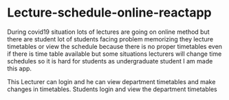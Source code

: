 # Lecture-schedule-online-reactapp
During covid19 situation lots of lectures are going on online method but there are student lot of students facing problem memorizing they lecture timetables or view the schedule  because there is no proper timetables even if there is time table available but some situations lecturers will change time schedules so it is hard for students as  undergraduate student I am made this app.

This Lecturer can login and he can view department timetables and make changes in timetables.
Students login and view the department timetables
